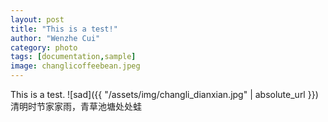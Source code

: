 ```yaml
---
layout: post
title: "This is a test!"
author: "Wenzhe Cui"
category: photo
tags: [documentation,sample]
image: changlicoffeebean.jpeg
---
```

This is a test. 
![sad]({{ "/assets/img/changli_dianxian.jpg" | absolute_url }})
清明时节家家雨，青草池塘处处蛙

